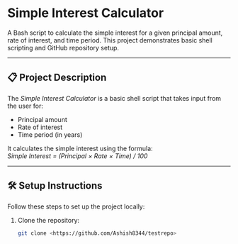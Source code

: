 # Simple Interest Calculator

A Bash script to calculate the simple interest for a given principal amount, rate of interest, and time period. This project demonstrates basic shell scripting and GitHub repository setup.

---

## 📋 Project Description

The *Simple Interest Calculator* is a basic shell script that takes input from the user for:
- Principal amount
- Rate of interest
- Time period (in years)  

It calculates the simple interest using the formula:  
*Simple Interest = (Principal × Rate × Time) / 100*

---

## 🛠 Setup Instructions

Follow these steps to set up the project locally:

1. Clone the repository:  
   ```bash
   git clone <https://github.com/Ashish8344/testrepo>
